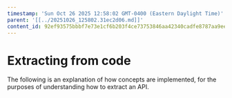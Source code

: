 ```yaml
---
timestamp: 'Sun Oct 26 2025 12:58:02 GMT-0400 (Eastern Daylight Time)'
parent: '[[../20251026_125802.31ec2d06.md]]'
content_id: 92ef93575bbbf7e73e1cf6b203f4ce73753846aa42340cadfe8787aa9ee9820d
---
```


# Extracting from code

The following is an explanation of how concepts are implemented, for the purposes of understanding how to extract an API.
